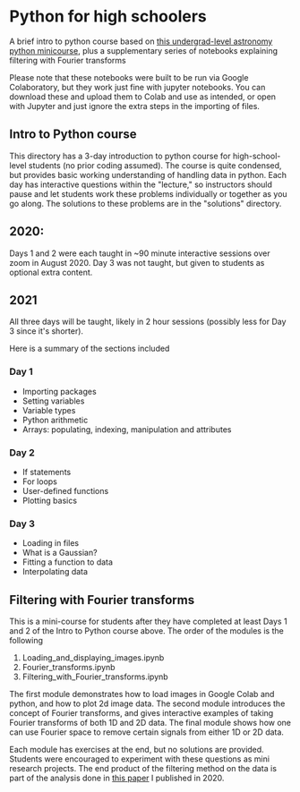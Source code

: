 # Python for high schoolers
A brief intro to python course based on [this undergrad-level astronomy python minicourse](https://github.com/jbchampagne/pythontutorials), plus a supplementary series of notebooks explaining filtering with Fourier transforms

Please note that these notebooks were built to be run via Google Colaboratory, but they work just fine with jupyter notebooks. You can download these and upload them to Colab and use as intended, or open with Jupyter and just ignore the extra steps in the importing of files.

## Intro to Python course
This directory has a 3-day introduction to python course for high-school-level students (no prior coding assumed). The course is quite condensed, but provides basic working understanding of handling data in python. Each day has interactive questions within the "lecture," so instructors should pause and let students work these problems individually or together as you go along. The solutions to these problems are in the "solutions" directory.

2020:
---
Days 1 and 2 were each taught in ~90 minute interactive sessions over zoom in August 2020. Day 3 was not taught, but given to students as optional extra content.

2021
---
All three days will be taught, likely in 2 hour sessions (possibly less for Day 3 since it's shorter).

Here is a summary of the sections included

### Day 1
* Importing packages
* Setting variables
* Variable types
* Python arithmetic
* Arrays: populating, indexing, manipulation and attributes

### Day 2
* If statements
* For loops
* User-defined functions
* Plotting basics

### Day 3
* Loading in files
* What is a Gaussian?
* Fitting a function to data
* Interpolating data

## Filtering with Fourier transforms
This is a mini-course for students after they have completed at least Days 1 and 2 of the Intro to Python course above. The order of the modules is the following

1. Loading_and_displaying_images.ipynb
2. Fourier_transforms.ipynb
3. Filtering_with_Fourier_transforms.ipynb

The first module demonstrates how to load images in Google Colab and python, and how to plot 2d image data. The second module introduces the concept of Fourier transforms, and gives interactive examples of taking Fourier transforms of both 1D and 2D data. The final module shows how one can use Fourier space to remove certain signals from either 1D or 2D data.

Each module has exercises at the end, but no solutions are provided. Students were encouraged to experiment with these questions as mini research projects. The end product of the filtering method on the data is part of the analysis done in [this paper](https://doi.org/10.1109/TPS.2020.3020000) I published in 2020.
